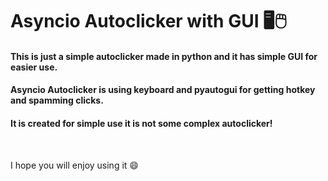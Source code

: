 <h1>Asyncio Autoclicker with GUI 🖥️🖱️</h1>
<h4>This is just a simple autoclicker made in python and it has simple GUI for easier use.</h4>
<h4>Asyncio Autoclicker is using keyboard and pyautogui for getting hotkey and spamming clicks.</h4>
<h4>It is created for simple use it is not some complex autoclicker!</h4>
<br>
<p>I hope you will enjoy using it 😄</p>
